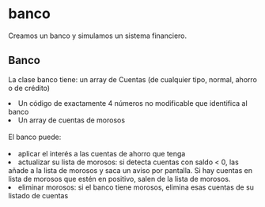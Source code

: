 # banco
Creamos un banco y simulamos un sistema financiero.<br>
<h2>Banco</h2>

La clase banco tiene:
un array de Cuentas (de cualquier tipo, normal, ahorro o de crédito)<br>
<li>Un código de exactamente 4 números no modificable que identifica al banco</li>
<li>Un array de cuentas de morosos</li><br>
El banco puede:<br><br>
<li>aplicar el interés a las cuentas de ahorro que tenga</li>
<li>actualizar su lista de morosos: si detecta cuentas con saldo < 0, las añade a la lista de morosos y saca un aviso por pantalla. Si hay cuentas en lista de morosos que estén en positivo, salen de la lista de morosos.</li>
<li>eliminar morosos: si el banco tiene morosos, elimina esas cuentas de su listado de cuentas</li>
